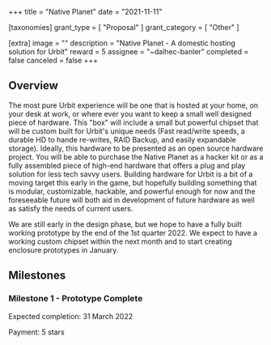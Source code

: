 +++
title = "Native Planet"
date = "2021-11-11"

[taxonomies]
grant_type = [ "Proposal" ]
grant_category = [ "Other" ]

[extra]
image = ""
description = "Native Planet - A domestic hosting solution for Urbit"
reward = 5
assignee = "~dalhec-banler"
completed = false
canceled = false
+++

## Overview

The most pure Urbit experience will be one that is hosted at your home, on your desk at work, or where ever you want to keep a small well designed piece of hardware. This "box" will include a small but powerful chipset that will be custom built for Urbit's unique needs (Fast read/write speeds, a durable HD to hande re-writes, RAID Backup, and easily expandable storage). Ideally, this hardware to be presented as an open source hardware project. You will be able to purchase the Native Planet as a hacker kit or as a fully assembled piece of high-end hardware that offers a plug and play solution for less tech savvy users. Building hardware for Urbit is a bit of a moving target this early in the game, but hopefully building something that is modular, customizable, hackable, and powerful enough for now and the foreseeable future will both aid in development of future hardware as well as satisfy the needs of current users.

We are still early in the design phase, but we hope to have a fully built working prototype by the end of the 1st quarter 2022. We expect to have a working custom chipset within the next month and to start creating enclosure prototypes in January.

## Milestones

### Milestone 1 - Prototype Complete

Expected completion: 31 March 2022

Payment: 5 stars
